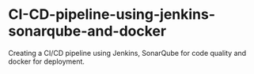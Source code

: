 # CI-CD-pipeline-using-jenkins-sonarqube-and-docker
Creating a CI/CD pipeline using Jenkins, SonarQube for code quality and docker for deployment.
